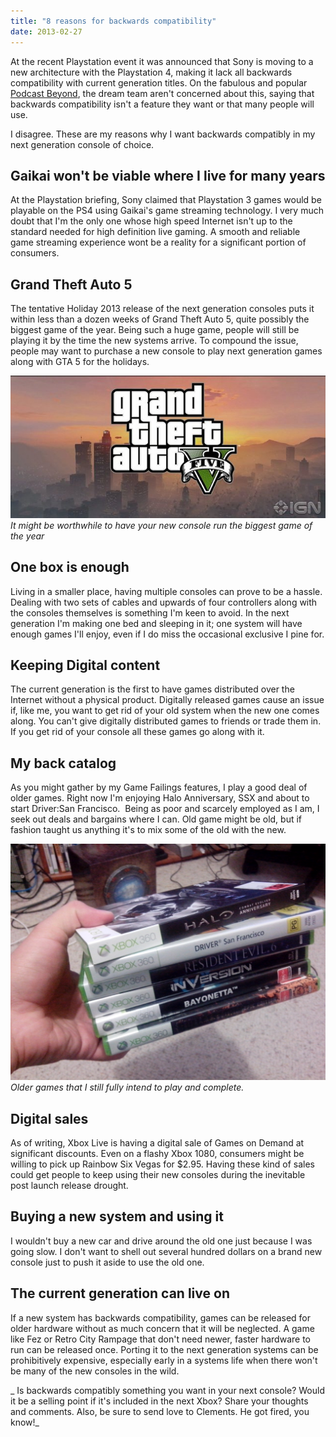 ```yaml
---
title: "8 reasons for backwards compatibility"
date: 2013-02-27
---
```


At the recent Playstation event it was announced that Sony is moving to a new architecture with the Playstation 4, making it lack all backwards compatibility with current generation titles. On the fabulous and popular [Podcast Beyond](http://feeds.ign.com/ignfeeds/podcasts/beyond/), the dream team aren't concerned about this, saying that backwards compatibility isn't a feature they want or that many people will use.

I disagree. These are my reasons why I want backwards compatibly in my next generation console of choice.

## Gaikai won't be viable where I live for many years

At the Playstation briefing, Sony claimed that Playstation 3 games would be playable on the PS4 using Gaikai's game streaming technology. I very much doubt that I'm the only one whose high speed Internet isn't up to the standard needed for high definition live gaming. A smooth and reliable game streaming experience wont be a reality for a significant portion of consumers.

## Grand Theft Auto 5

The tentative Holiday 2013 release of the next generation consoles puts it within less than a dozen weeks of Grand Theft Auto 5, quite possibly the biggest game of the year. Being such a huge game, people will still be playing it by the time the new systems arrive. To compound the issue, people may want to purchase a new console to play next generation games along with GTA 5 for the holidays.

![It might be worthwhile to have your new console run the biggest game of the year](../../assets/images/blog/gta.jpg)
_It might be worthwhile to have your new console run the biggest game of the year_

## One box is enough

Living in a smaller place, having multiple consoles can prove to be a hassle. Dealing with two sets of cables and upwards of four controllers along with the consoles themselves is something I'm keen to avoid. In the next generation I'm making one bed and sleeping in it; one system will have enough games I'll enjoy, even if I do miss the occasional exclusive I pine for.

## Keeping Digital content

The current generation is the first to have games distributed over the Internet without a physical product. Digitally released games cause an issue if, like me, you want to get rid of your old system when the new one comes along. You can't give digitally distributed games to friends or trade them in. If you get rid of your console all these games go along with it.

## My back catalog

As you might gather by my Game Failings features, I play a good deal of older games. Right now I'm enjoying Halo Anniversary, SSX and about to start Driver:San Francisco.  Being as poor and scarcely employed as I am, I seek out deals and bargains where I can. Old game might be old, but if fashion taught us anything it's to mix some of the old with the new.

![Older games that I still fully intend to play and complete.](../../assets/images/blog/IMG_20130227_232022.jpg)
_Older games that I still fully intend to play and complete._

## Digital sales

As of writing, Xbox Live is having a digital sale of Games on Demand at significant discounts. Even on a flashy Xbox 1080, consumers might be willing to pick up Rainbow Six Vegas for $2.95. Having these kind of sales could get people to keep using their new consoles during the inevitable post launch release drought.

## Buying a new system and using it

I wouldn't buy a new car and drive around the old one just because I was going slow. I don't want to shell out several hundred dollars on a brand new console just to push it aside to use the old one.

## The current generation can live on

If a new system has backwards compatibility, games can be released for older hardware without as much concern that it will be neglected. A game like Fez or Retro City Rampage that don't need newer, faster hardware to run can be released once. Porting it to the next generation systems can be prohibitively expensive, especially early in a systems life when there won't be many of the new consoles in the wild.

_ Is backwards compatibly something you want in your next console? Would it be a selling point if it's included in the next Xbox? Share your thoughts and comments. Also, be sure to send love to Clements. He got fired, you know!_
